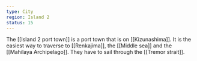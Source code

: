 ```yaml
---
type: City
region: Island 2
status: 15
---
```


The [[Island 2 port town]] is a port town that is on [[Kizunashima]]. It is the easiest way to traverse to [[Renkajima]], the [[Middle sea]] and the [[Mahilaya Archipelago]]. They have to sail through the [[Tremor strait]].